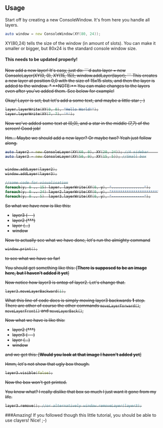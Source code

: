 ## Usage
Start off by creating a new ConsoleWindow. It's from here you handle all layers.
```d
auto window = new ConsoleWindow(XY(80, 24));
```
XY(80,24) tells the size of the window (in amount of slots). You can make it smaller or bigger, but 80x24 is the standard console window size.

#### This needs to be updated properly!
<strike>
Now add a new layer! It's easy, just do:
```d
auto layer = new ConsoleLayer(XY(0, 0), XY(15, 15));
window.addLayer(layer);
```
This creates a new layer at position 0,0 with the size of 15x15 slots, and then the layer is added to the window.  
* **NOTE:** You can make changes to the layers even after you've added them. See below for example!

Okay! Layer is set, but let's add a some text, and maybe a little star ;-)
```d
layer.layerWrite(XY(0, 0), "Hello World!");
layer.layerWrite(XY(7, 7), '*');
```
Now we've added some text at (0,0), and a star in the middle (7,7) of the screen! Good job!

Hm... Maybe we should add a new layer? Or maybe two? Yeah just follow along.
```d
auto layer2 = new ConsoleLayer(XY(60, 0), XY(20, 24)); //A sidebar                                            
auto layer3 = new ConsoleLayer(XY(50, 9), XY(15, 5)); //Small box


window.addLayer(layer2);
window.addLayer(layer3);

//some code for visualisation
foreach(y; 0 .. 15) layer. layerWrite(XY(0, y), "...............");
foreach(y; 0 .. 24) layer2.layerWrite(XY(0, y), "*********************");
foreach(y; 0 .. 5)  layer3.layerWrite(XY(0, y), "---------------");

```
So what we have now is like this:

* layer3 (---)
* layer2 (***)
* layer (...)
* window

Now to actually see what we have done, let's run the almighty command
```d
window.print();
```
to see what we have so far!

You should get something like this:
[**There is supposed to be an image here, but I haven't added it yet**]

Now notice how layer3 is ontop of layer2. Let's change that.
```d
layer3.moveLayerBackward(1);
```
What this line of code does is simply moving layer3 backwards **1** step. There are other of course the other commands ```moveLayerForward()```, ```moveLayerFront()``` and ```moveLayerBack()```, 

Now what we have is like this:

* layer2 (***)
* layer3 (---)
* layer (...)
* window

and we get this:
[**Would you look at that image I haven't added yet**]

Hmm, let's not show that ugly box though.
```d
layer3.visible(false);
```
Now the box won't get printed.

You know what? I really dislike that box so much I just want it gone from my life.
```d
layer3.remove(); //or alternatively window.removeLayer(layer3);
```
</strike>
###Amazing!
If you followed though this little tutorial, you should be able to use clayers! Nice! ;-)
